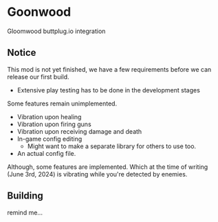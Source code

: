 # Goonwood
Gloomwood buttplug.io integration

## Notice
This mod is not yet finished, we have a few requirements before we can release our first build.

- Extensive play testing has to be done in the development stages

Some features remain unimplemented.

- Vibration upon healing
- Vibration upon firing guns
- Vibration upon receiving damage and death
- In-game config editing
  - Might want to make a separate library for others to use too.
- An actual config file.

Although, some features are implemented. Which at the time of writing (June 3rd, 2024) is vibrating while you're detected by enemies.

## Building
remind me...
